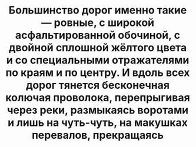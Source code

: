 ---
title: 'Большинство дорог именно такие — ровные, с широкой асфальтированной обочиной, с двойной сплошной жёлтого цвета и со специальными отражателями по краям и по центру. И вдоль всех дорог тянется бесконечная колючая проволока, перепрыгивая через реки, размыкаясь воротами и лишь на чуть-чуть, на макушках перевалов, прекращаясь'
location: ''

tags: [all]
category: brazil-by-bicycle-2012
---